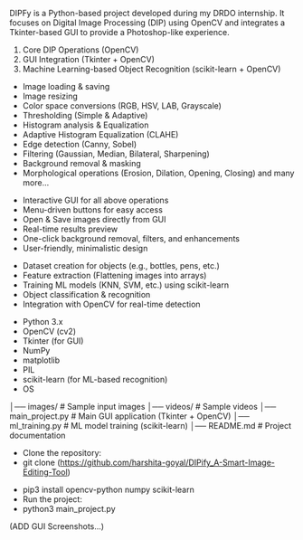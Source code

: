 <!--! DIPFy: Digital Image Processing Toolkit -> -->

<!--? 📌 Overview -->
DIPFy is a Python-based project developed during my DRDO internship. It focuses on Digital Image Processing (DIP) using OpenCV and integrates a Tkinter-based GUI to provide a Photoshop-like experience.

<!--* The project is built in three phases: -->
1. Core DIP Operations (OpenCV)
2. GUI Integration (Tkinter + OpenCV)
3. Machine Learning-based Object Recognition (scikit-learn + OpenCV)

<!--todo This project demonstrates how traditional image processing can be combined with GUI design and machine learning to create a complete intelligent vision system. -->

<!--? ✨ Features -->

<!--* Task 1: Core DIP Operations (OpenCV) -->
- Image loading & saving
- Image resizing
- Color space conversions (RGB, HSV, LAB, Grayscale)
- Thresholding (Simple & Adaptive)
- Histogram analysis & Equalization
- Adaptive Histogram Equalization (CLAHE)
- Edge detection (Canny, Sobel)
- Filtering (Gaussian, Median, Bilateral, Sharpening)
- Background removal & masking
- Morphological operations (Erosion, Dilation, Opening, Closing) and many more...

<!--* Task 2: GUI Photoshop-like Application (Tkinter + OpenCV) -->
- Interactive GUI for all above operations
- Menu-driven buttons for easy access
- Open & Save images directly from GUI
- Real-time results preview
- One-click background removal, filters, and enhancements
- User-friendly, minimalistic design

<!--* Task 3: ML-based Object Recognition (scikit-learn + OpenCV) (In Progress) -->
- Dataset creation for objects (e.g., bottles, pens, etc.)
- Feature extraction (Flattening images into arrays)
- Training ML models (KNN, SVM, etc.) using scikit-learn
- Object classification & recognition
- Integration with OpenCV for real-time detection

<!--? 🛠️ Tech Stack -->
- Python 3.x
- OpenCV (cv2)
- Tkinter (for GUI)
- NumPy
- matplotlib
- PIL
- scikit-learn (for ML-based recognition)
- OS

<!--! 📂 Project Structure -->
│── images/                  # Sample input images
│── videos/                  # Sample videos
│── main_project.py          # Main GUI application (Tkinter + OpenCV)
│── ml_training.py           # ML model training (scikit-learn)
│── README.md                # Project documentation

<!-- ?🚀 Installation & Setup -->
- Clone the repository:
- git clone (https://github.com/harshita-goyal/DIPify_A-Smart-Image-Editing-Tool)
<!--* Install dependencies: -->
- pip3 install opencv-python numpy scikit-learn
- Run the project:
- python3 main_project.py


<!--? SCREENSHOTS -->
(ADD GUI Screenshots...)



<!--? 📌 Conclusion -->

<!--todo This project highlights the integration of image processing techniques with user-friendly interfaces and extends into machine learning for object recognition. It serves as a mini-Photoshop for basic DIP tasks and is evolving into a smart recognition system. The progression from OpenCV-based DIP → GUI applications → ML-based detection reflects both practical application and research potential. -->
